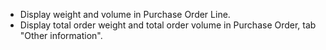 - Display weight and volume in Purchase Order Line.
- Display total order weight and total order volume in Purchase Order,
  tab "Other information".
